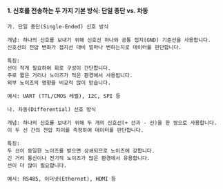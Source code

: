 #### 1. 신호를 전송하는 두 가지 기본 방식: 단일 종단 vs. 차동
```less
가. 단일 종단(Single-Ended) 신호 방식

개념: 하나의 신호를 보내기 위해 신호선 하나와 공통 접지(GND) 기준선을 사용합니다.
신호선의 전압 변화가 접지선 대비 얼마나 변하는지로 데이터를 판단합니다.
```

```less
특징:
선이 적게 필요하여 회로 구성이 간단합니다.
주로 짧은 거리나 노이즈가 적은 환경에서 사용됩니다.
외부 노이즈의 영향을 비교적 많이 받습니다.

예시: UART (TTL/CMOS 레벨), I2C, SPI 등
```

```less
나. 차동(Differential) 신호 방식

개념: 하나의 신호를 보내기 위해 두 개의 신호선(+ 선과 - 선)을 한 쌍으로 사용합니다.
이 두 선 간의 전압 차이를 측정하여 데이터를 판단합니다.
```

```less
특징:
두 선이 동일한 노이즈를 받으면 상쇄되므로 노이즈에 강합니다.
긴 거리 통신이나 전기적 노이즈가 많은 환경에서 유용합니다.
선이 더 많이 필요합니다.

예시: RS485, 이더넷(Ethernet), HDMI 등
```







